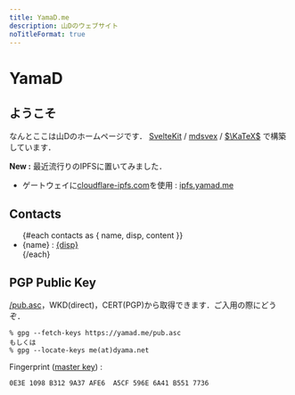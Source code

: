 ```yaml
---
title: YamaD.me
description: 山Dのウェブサイト
noTitleFormat: true
---
```


<script>
  import contacts from "$lib/contacts.json"
</script>

# YamaD

## ようこそ

なんとここは山Dのホームページです．
[SvelteKit](https://kit.svelte.dev) / [mdsvex](https://mdsvex.com) / [$\KaTeX$](https://katex.org) で構築しています．

**New :**
最近流行りのIPFSに置いてみました．

- ゲートウェイに[cloudflare-ipfs.com](https://www.cloudflare.com/distributed-web-gateway/)を使用 : [ipfs.yamad.me](https://ipfs.yamad.me)

## Contacts

<ul>
  {#each contacts as { name, disp, content }}
    <li>{name} : <a href={content} target="_blank" rel="external">{disp}</a></li>
  {/each}
</ul>

## PGP Public Key

[/pub.asc](/pub.asc)，WKD(direct)，CERT(PGP)から取得できます．ご入用の際にどうぞ．

```
% gpg --fetch-keys https://yamad.me/pub.asc
もしくは
% gpg --locate-keys me(at)dyama.net
```

Fingerprint ([master key](openpgp4fpr:0E3E1098B3129A37AFE6A5CF596E6A41B5517736)) :

```
0E3E 1098 B312 9A37 AFE6  A5CF 596E 6A41 B551 7736
```
